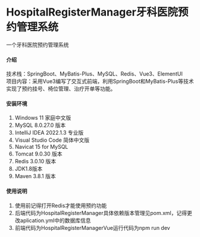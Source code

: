 # HospitalRegisterManager牙科医院预约管理系统   
一个牙科医院预约管理系统

#### 介绍
技术栈：SpringBoot、MyBatis-Plus、MySQL、Redis、Vue3、ElementUI   
项目内容：采用Vue3编写了交互式前端，利用SpringBoot和MyBatis-Plus等技术实现了预约挂号、椅位管理、治疗开单等功能。

#### 安装环境
1.  Windows 11 家庭中文版 
2.  MySQL 8.0.27.0 版本 
3.  IntelliJ IDEA 2022.1.3 专业版 
4.  Visual Studio Code 简体中文版 
5.  Navicat 15 for MySQL 
6.  Tomcat 9.0.30 版本 
7.  Redis 3.0.10 版本 
8.  JDK1.8版本 
9.  Maven 3.8.1 版本 

#### 使用说明
1.  使用前记得打开Redis才能使用预约功能
2.  后端代码为HospitalRegisterManager具体依赖版本管理见pom.xml，记得更改aplication.yml中的数据库信息
3.  前端代码为HospitalRegisterManagerVue运行代码为npm run dev
